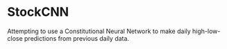 # StockCNN
Attempting to use a Constitutional Neural Network to make daily high-low-close predictions from previous daily data.
